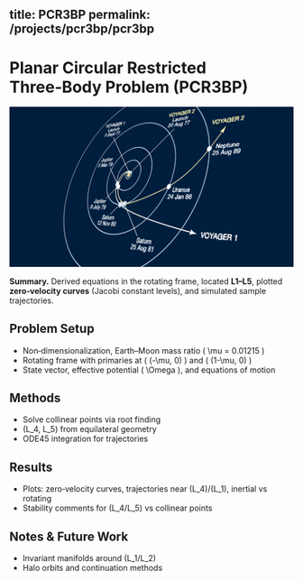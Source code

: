 title: PCR3BP
permalink: /projects/pcr3bp/pcr3bp
---

<link rel="stylesheet" href="/assets/css/style.css">

# Planar Circular Restricted Three‑Body Problem (PCR3BP)

![Hero](/assets/images/PCR3BD.png)

**Summary.** Derived equations in the rotating frame, located **L1–L5**, plotted **zero‑velocity curves** (Jacobi constant levels), and simulated sample trajectories.

## Problem Setup
- Non‑dimensionalization, Earth–Moon mass ratio \( \mu = 0.01215 \)
- Rotating frame with primaries at \( (-\mu, 0) \) and \( (1-\mu, 0) \)
- State vector, effective potential \( \Omega \), and equations of motion

## Methods
- Solve collinear points via root finding
- \(L_4, L_5\) from equilateral geometry
- ODE45 integration for trajectories

## Results
- Plots: zero‑velocity curves, trajectories near \(L_4\)/\(L_1\), inertial vs rotating
- Stability comments for \(L_4/L_5\) vs collinear points

## Notes & Future Work
- Invariant manifolds around \(L_1/L_2\)
- Halo orbits and continuation methods
